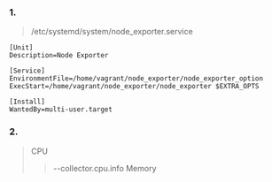 ### 1.
>/etc/systemd/system/node_exporter.service
```buildoutcfg
[Unit]
Description=Node Exporter

[Service]
EnvironmentFile=/home/vagrant/node_exporter/node_exporter_option
ExecStart=/home/vagrant/node_exporter/node_exporter $EXTRA_OPTS

[Install]
WantedBy=multi-user.target
```
### 2.

>CPU
>>--collector.cpu.info
>Memory
>> 